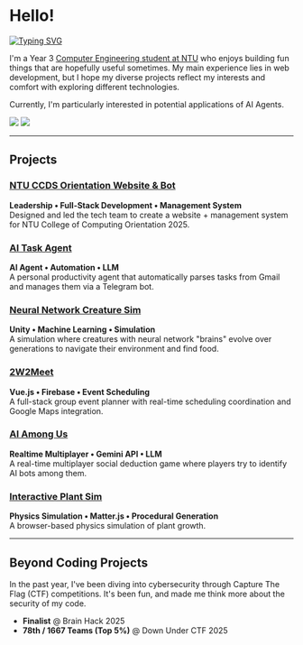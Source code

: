 # Hello! 

[![Typing SVG](https://readme-typing-svg.demolab.com?font=Fira+Code&pause=1000&color=00C4F7&width=435&lines=I'm+Yuxuan+%3AD)](https://git.io/typing-svg)

I'm a Year 3 [Computer Engineering student at NTU](https://www.ntu.edu.sg/education/undergraduate-programme/bachelor-of-engineering-in-computer-engineering) who enjoys building fun things that are hopefully useful sometimes. My main experience lies in web development, but I hope my diverse projects reflect my interests and comfort with exploring different technologies.

Currently, I'm particularly interested in potential applications of AI Agents.

<a href="https://www.linkedin.com/in/huang-yuxuan/"><img src="https://img.shields.io/badge/LinkedIn-0077B5?style=for-the-badge&logo=linkedin&logoColor=white" /></a>
<a href="mailto:huangyuxuan121122@gmail.com"><img src="https://img.shields.io/badge/Email-D14836?style=for-the-badge&logo=gmail&logoColor=white" /></a>

---

## Projects

### [NTU CCDS Orientation Website & Bot](https://github.com/YellowO2/TOP-2025-Website)
**Leadership • Full-Stack Development • Management System**  
Designed and led the tech team to create a website + management system for NTU College of Computing Orientation 2025.

### [AI Task Agent](https://github.com/YellowO2/ai-task-agent)
**AI Agent • Automation • LLM**  
A personal productivity agent that automatically parses tasks from Gmail and manages them via a Telegram bot.

### [Neural Network Creature Sim](https://github.com/YellowO2/NeuralNetworkSimulation)
**Unity • Machine Learning • Simulation**  
A simulation where creatures with neural network "brains" evolve over generations to navigate their environment and find food.

### [2W2Meet](https://github.com/YellowO2/2w2meet)
**Vue.js • Firebase • Event Scheduling**  
A full-stack group event planner with real-time scheduling coordination and Google Maps integration.

### [AI Among Us](https://github.com/YellowO2/ai-among-us)
**Realtime Multiplayer • Gemini API • LLM**  
A real-time multiplayer social deduction game where players try to identify AI bots among them.

### [Interactive Plant Sim](https://github.com/YellowO2/janky-plant-sim)
**Physics Simulation • Matter.js • Procedural Generation**  
A browser-based physics simulation of plant growth.

---

## Beyond Coding Projects

In the past year, I've been diving into cybersecurity through Capture The Flag (CTF) competitions. It's been fun, and made me think more about the security of my code.

- **Finalist** @ Brain Hack 2025
- **78th / 1667 Teams (Top 5%)** @ Down Under CTF 2025
